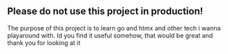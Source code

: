 ## Please do not use this project in production!
The purpose of this project is to learn go and htmx and other tech i wanna playaround with.
Id you find it useful somehow, that would be great and thank you for looking at it
